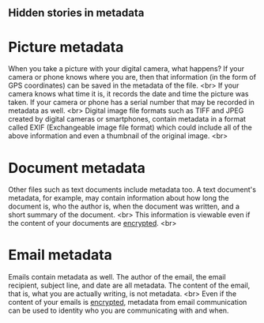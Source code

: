 
## Hidden stories in metadata

# Picture metadata
When you take a picture with your digital camera, what happens? If your camera or phone knows where you are, then that information (in the form of GPS coordinates) can be saved in the metadata of the file.
&lt;br&gt;
If your camera knows what time it is, it records the date and time the picture was taken. If your camera or phone has a serial number that may be recorded in metadata as well.
&lt;br&gt;
Digital image file formats such as TIFF and JPEG created by digital cameras or smartphones, contain metadata in a format called EXIF (Exchangeable image file format) which could include all of the above information and even a thumbnail of the original image.
&lt;br&gt;
# Document metadata
Other files such as text documents include metadata too. A text document&#39;s metadata, for example, may contain information about how long the document is, who the author is, when the document was written, and a short summary of the document.
&lt;br&gt;
This information is viewable even if the content of your documents are [encrypted](en/topics/understand-4-digisec/1-encryption/1-1-intro.md).
&lt;br&gt;
# Email metadata
Emails contain metadata as well. The author of the email, the email recipient, subject line, and date are all metadata. The content of the email, that is, what you are actually writing, is not metadata.
&lt;br&gt;
Even if the content of your emails is [encrypted](en/topics/understand-4-digisec/1-encryption/1-1-intro.md), metadata from email communication can be used to identity who you are communicating with and when.
